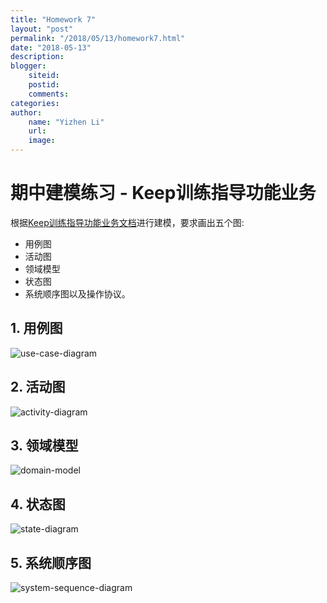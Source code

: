 ```yaml
---
title: "Homework 7"
layout: "post"
permalink: "/2018/05/13/homework7.html"
date: "2018-05-13"
description: 
blogger:
    siteid: 
    postid: 
    comments: 
categories: 
author: 
    name: "Yizhen Li"
    url: 
    image: 
---
```


# 期中建模练习 - Keep训练指导功能业务

根据[Keep训练指导功能业务文档](https://github.com/OrderingService/Dashboard/blob/gh-pages/XX_exercise/XX1_Keep.pdf)进行建模，要求画出五个图:
- 用例图
- 活动图
- 领域模型
- 状态图
- 系统顺序图以及操作协议。

## 1. 用例图

![use-case-diagram](https://alexandrali3.github.io/MyImage/github_page/homework7/use-case-diagram.png)

## 2. 活动图

![activity-diagram](https://alexandrali3.github.io/MyImage/github_page/homework7/activity-diagram.png)

## 3. 领域模型

![domain-model](https://alexandrali3.github.io/MyImage/github_page/homework7/domain-model.png)

## 4. 状态图

![state-diagram](https://alexandrali3.github.io/MyImage/github_page/homework7/state-diagram.png)

## 5. 系统顺序图

![system-sequence-diagram](https://alexandrali3.github.io/MyImage/github_page/homework7/system-sequence-diagram.png)
